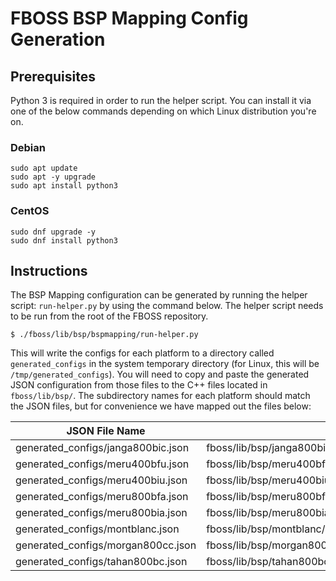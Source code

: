 # FBOSS BSP Mapping Config Generation

## Prerequisites

Python 3 is required in order to run the helper script. You can install it via one of the below commands depending on which Linux distribution you're on.

### Debian

```shell
sudo apt update
sudo apt -y upgrade
sudo apt install python3
```

### CentOS

```shell
sudo dnf upgrade -y
sudo dnf install python3
```

## Instructions

The BSP Mapping configuration can be generated by running the helper script: `run-helper.py` by using the command below. The helper script needs to be run from the root of the FBOSS repository.

```shell
$ ./fboss/lib/bsp/bspmapping/run-helper.py
```

This will write the configs for each platform to a directory called `generated_configs` in the system temporary directory (for Linux, this will be `/tmp/generated_configs`). You will need to copy and paste the generated JSON configuration from those files to the C++ files located in `fboss/lib/bsp/`. The subdirectory names for each platform should match the JSON files, but for convenience we have mapped out the files below:

| JSON File Name                     | C++ File Location                                           |
|------------------------------------|-------------------------------------------------------------|
| generated_configs/janga800bic.json | fboss/lib/bsp/janga800bic/Janga800bicBspPlatformMapping.cpp |
| generated_configs/meru400bfu.json  | fboss/lib/bsp/meru400bfu/Meru400bfuBspPlatformMapping.cpp   |
| generated_configs/meru400biu.json  | fboss/lib/bsp/meru400biu/Meru400biuBspPlatformMapping.cpp   |
| generated_configs/meru800bfa.json  | fboss/lib/bsp/meru800bfa/Meru800bfaBspPlatformMapping.cpp   |
| generated_configs/meru800bia.json  | fboss/lib/bsp/meru800bia/Meru800biaBspPlatformMapping.cpp   |
| generated_configs/montblanc.json   | fboss/lib/bsp/montblanc/MontblancBspPlatformMapping.cpp     |
| generated_configs/morgan800cc.json | fboss/lib/bsp/morgan800cc/Morgan800ccBspPlatformMapping.cpp |
| generated_configs/tahan800bc.json  | fboss/lib/bsp/tahan800bc/Tahan800bcBspPlatformMapping.cpp   |

